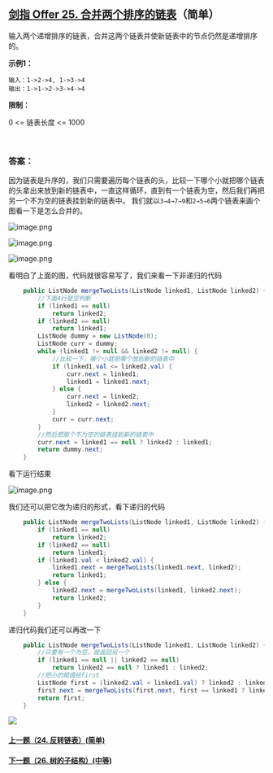 ## [剑指 Offer 25. 合并两个排序的链表](https://leetcode-cn.com/problems/he-bing-liang-ge-pai-xu-de-lian-biao-lcof/)（简单）

输入两个递增排序的链表，合并这两个链表并使新链表中的节点仍然是递增排序的。

**示例1：**

```
输入：1->2->4, 1->3->4
输出：1->1->2->3->4->4
```



**限制：**

0 <= 链表长度 <= 1000

<br/>

### 答案：

因为链表是升序的，我们只需要遍历每个链表的头，比较一下哪个小就把哪个链表的头拿出来放到新的链表中，一直这样循环，直到有一个链表为空，然后我们再把另一个不为空的链表挂到新的链表中。
我们就以```3→4→7→9```和```2→5→6```两个链表来画个图看一下是怎么合并的。

![image.png](https://pic.leetcode-cn.com/cf5248a6f96113d0acf8150a5bed0d9d7e6bc64edae4e8f635e70f5edb62cc64-image.png)

![image.png](https://pic.leetcode-cn.com/73212b981525a9d6f2667c89bf9376a94d3c7e4dd0c5b375589d3e986248f335-image.png)

![image.png](https://pic.leetcode-cn.com/549b9fe49e8a48019cd1628dda2582763d9bc899693f3540c051a898cecf55c3-image.png)

看明白了上面的图，代码就很容易写了，我们来看一下非递归的代码

```java
    public ListNode mergeTwoLists(ListNode linked1, ListNode linked2) {
        //下面4行是空判断
        if (linked1 == null)
            return linked2;
        if (linked2 == null)
            return linked1;
        ListNode dummy = new ListNode(0);
        ListNode curr = dummy;
        while (linked1 != null && linked2 != null) {
            //比较一下，哪个小就把哪个放到新的链表中
            if (linked1.val <= linked2.val) {
                curr.next = linked1;
                linked1 = linked1.next;
            } else {
                curr.next = linked2;
                linked2 = linked2.next;
            }
            curr = curr.next;
        }
        //然后把那个不为空的链表挂到新的链表中
        curr.next = linked1 == null ? linked2 : linked1;
        return dummy.next;
    }
```

看下运行结果

![image.png](https://pic.leetcode-cn.com/a1454c7f78e2d0cdd89558a99cb242935abcb6c8e622120dcf61f1d78349a1f6-image.png)

我们还可以把它改为递归的形式，看下递归的代码

```java
    public ListNode mergeTwoLists(ListNode linked1, ListNode linked2) {
        if (linked1 == null)
            return linked2;
        if (linked2 == null)
            return linked1;
        if (linked1.val < linked2.val) {
            linked1.next = mergeTwoLists(linked1.next, linked2);
            return linked1;
        } else {
            linked2.next = mergeTwoLists(linked1, linked2.next);
            return linked2;
        }
    }
```

递归代码我们还可以再改一下

```java
    public ListNode mergeTwoLists(ListNode linked1, ListNode linked2) {
        //只要有一个为空，就返回另一个
        if (linked1 == null || linked2 == null)
            return linked2 == null ? linked1 : linked2;
        //把小的赋值给first
        ListNode first = (linked2.val < linked1.val) ? linked2 : linked1;
        first.next = mergeTwoLists(first.next, first == linked1 ? linked2 : linked1);
        return first;
    }
```





![](https://img-blog.csdnimg.cn/20200807155236311.png)

#### [上一题（24. 反转链表）(简单)](https://github.com/sdwwld/leetCode/blob/master/src/main/java/com/wld/java/offer/剑指Offer24.md)

#### [下一题（26. 树的子结构）(中等)](https://github.com/sdwwld/leetCode/blob/master/src/main/java/com/wld/java/offer/剑指Offer26.md)
